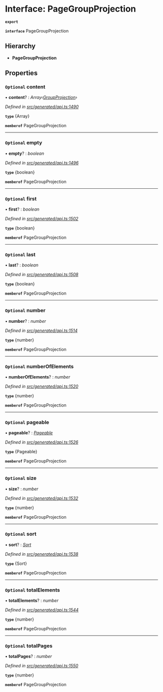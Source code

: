# Interface: PageGroupProjection

**`export`** 

**`interface`** PageGroupProjection

## Hierarchy

* **PageGroupProjection**

## Properties

### `Optional` content

• **content**? : *Array‹[GroupProjection](_generated_api_.groupprojection.md)›*

*Defined in [src/generated/api.ts:1490](https://github.com/mailslurp/mailslurp-client/blob/2f39d3c/src/generated/api.ts#L1490)*

**`type`** {Array<GroupProjection>}

**`memberof`** PageGroupProjection

___

### `Optional` empty

• **empty**? : *boolean*

*Defined in [src/generated/api.ts:1496](https://github.com/mailslurp/mailslurp-client/blob/2f39d3c/src/generated/api.ts#L1496)*

**`type`** {boolean}

**`memberof`** PageGroupProjection

___

### `Optional` first

• **first**? : *boolean*

*Defined in [src/generated/api.ts:1502](https://github.com/mailslurp/mailslurp-client/blob/2f39d3c/src/generated/api.ts#L1502)*

**`type`** {boolean}

**`memberof`** PageGroupProjection

___

### `Optional` last

• **last**? : *boolean*

*Defined in [src/generated/api.ts:1508](https://github.com/mailslurp/mailslurp-client/blob/2f39d3c/src/generated/api.ts#L1508)*

**`type`** {boolean}

**`memberof`** PageGroupProjection

___

### `Optional` number

• **number**? : *number*

*Defined in [src/generated/api.ts:1514](https://github.com/mailslurp/mailslurp-client/blob/2f39d3c/src/generated/api.ts#L1514)*

**`type`** {number}

**`memberof`** PageGroupProjection

___

### `Optional` numberOfElements

• **numberOfElements**? : *number*

*Defined in [src/generated/api.ts:1520](https://github.com/mailslurp/mailslurp-client/blob/2f39d3c/src/generated/api.ts#L1520)*

**`type`** {number}

**`memberof`** PageGroupProjection

___

### `Optional` pageable

• **pageable**? : *[Pageable](_generated_api_.pageable.md)*

*Defined in [src/generated/api.ts:1526](https://github.com/mailslurp/mailslurp-client/blob/2f39d3c/src/generated/api.ts#L1526)*

**`type`** {Pageable}

**`memberof`** PageGroupProjection

___

### `Optional` size

• **size**? : *number*

*Defined in [src/generated/api.ts:1532](https://github.com/mailslurp/mailslurp-client/blob/2f39d3c/src/generated/api.ts#L1532)*

**`type`** {number}

**`memberof`** PageGroupProjection

___

### `Optional` sort

• **sort**? : *[Sort](_generated_api_.sort.md)*

*Defined in [src/generated/api.ts:1538](https://github.com/mailslurp/mailslurp-client/blob/2f39d3c/src/generated/api.ts#L1538)*

**`type`** {Sort}

**`memberof`** PageGroupProjection

___

### `Optional` totalElements

• **totalElements**? : *number*

*Defined in [src/generated/api.ts:1544](https://github.com/mailslurp/mailslurp-client/blob/2f39d3c/src/generated/api.ts#L1544)*

**`type`** {number}

**`memberof`** PageGroupProjection

___

### `Optional` totalPages

• **totalPages**? : *number*

*Defined in [src/generated/api.ts:1550](https://github.com/mailslurp/mailslurp-client/blob/2f39d3c/src/generated/api.ts#L1550)*

**`type`** {number}

**`memberof`** PageGroupProjection

